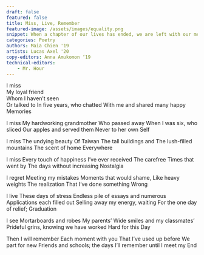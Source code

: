 ```yaml
---
draft: false
featured: false
title: Miss, Live, Remember
featured-image: /assets/images/equality.png
snippet: When a chapter of our lives has ended, we are left with our memories of the past and hopes for what lies ahead.
categories: Poetry
authors: Maia Chien '19
artists: Lucas Axel '20
copy-editors: Anna Amukomon ‘19
technical-editors: 
    - Mr. Hour
---
```


I miss  
My loyal friend  
Whom I haven’t seen  
Or talked to
In five years, who chatted
With me and shared many happy
Memories

I miss
My hardworking grandmother
Who passed away
When I was six, who sliced
Our apples and served them
Never to her own
Self

I miss
The undying beauty
Of Taiwan
The tall buildings and
The lush-filled mountains
The scent of home
Everywhere

I miss
Every touch of happiness
I’ve ever received
The carefree
Times that went by
The days without increasing
Nostalgia

I regret
Meeting my mistakes
Moments that would shame,
Like heavy weights
The realization
That I’ve done something
Wrong

I live
These days of stress
Endless pile of essays and numerous
Applications each filled out
Selling away my energy, waiting
For the one day of relief;
Graduation

I see
Mortarboards and robes
My parents’
Wide smiles and my classmates’
Prideful grins, knowing we have worked
Hard for this
Day

Then I will remember
Each moment with you
That I’ve used up before
We part for new
Friends and schools; the days
I’ll remember until I meet my
End
